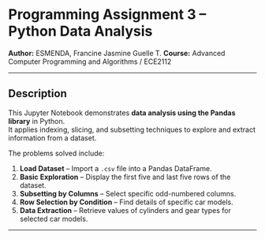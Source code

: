 # Programming Assignment 3 – Python Data Analysis

**Author:** ESMENDA, Francine Jasmine Guelle T.
**Course:** Advanced Computer Programming and Algorithms / ECE2112  

---

## Description  

This Jupyter Notebook demonstrates **data analysis using the Pandas library** in Python.  
It applies indexing, slicing, and subsetting techniques to explore and extract information from a dataset.  

The problems solved include:  
1. **Load Dataset** – Import a `.csv` file into a Pandas DataFrame.  
2. **Basic Exploration** – Display the first five and last five rows of the dataset.  
3. **Subsetting by Columns** – Select specific odd-numbered columns.  
4. **Row Selection by Condition** – Find details of specific car models.  
5. **Data Extraction** – Retrieve values of cylinders and gear types for selected car models.  

---
